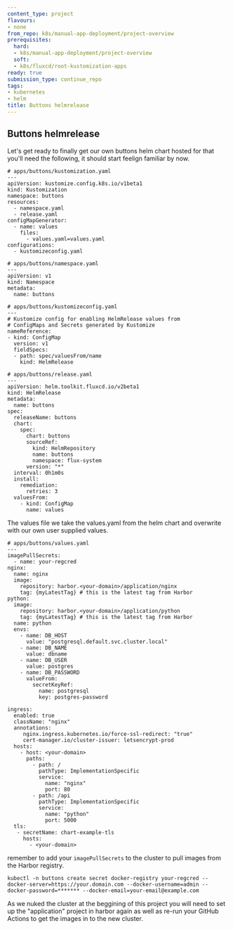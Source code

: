 ```yaml
---
content_type: project
flavours:
- none
from_repo: k8s/manual-app-deployment/project-overview
prerequisites:
  hard:
  - k8s/manual-app-deployment/project-overview
  soft:
  - k8s/fluxcd/root-kustomization-apps
ready: true
submission_type: continue_repo
tags:
- kubernetes
- helm
title: Buttons helmrelease
---
```


## Buttons helmrelease

Let's get ready to finally get our own buttons helm chart hosted for that you'll need the following, it should start feelign familiar by now.

```
# apps/buttons/kustomization.yaml
---
apiVersion: kustomize.config.k8s.io/v1beta1
kind: Kustomization
namespace: buttons
resources:
  - namespace.yaml
  - release.yaml
configMapGenerator:
  - name: values
    files:
      - values.yaml=values.yaml
configurations:
  - kustomizeconfig.yaml
```

```
# apps/buttons/namespace.yaml
---
apiVersion: v1
kind: Namespace
metadata:
  name: buttons
```

```
# apps/buttons/kustomizeconfig.yaml
---
# Kustomize config for enabling HelmRelease values from
# ConfigMaps and Secrets generated by Kustomize
nameReference:
- kind: ConfigMap
  version: v1
  fieldSpecs:
  - path: spec/valuesFrom/name
    kind: HelmRelease
```

```
# apps/buttons/release.yaml
---
apiVersion: helm.toolkit.fluxcd.io/v2beta1
kind: HelmRelease
metadata:
  name: buttons
spec:
  releaseName: buttons
  chart:
    spec:
      chart: buttons
      sourceRef:
        kind: HelmRepository
        name: buttons
        namespace: flux-system
      version: "*"
  interval: 0h1m0s
  install:
    remediation:
      retries: 3
  valuesFrom:
    - kind: ConfigMap
      name: values
```

The values file we take the values.yaml from the helm chart and overwrite with our own user supplied values.

```
# apps/buttons/values.yaml
---
imagePullSecrets:
  - name: your-regcred
nginx:
  name: nginx
  image:
    repository: harbor.<your-domain>/application/nginx
    tag: {myLatestTag} # this is the latest tag from Harbor
python:
  image:
    repository: harbor.<your-domain>/application/python
    tag: {myLatestTag} # this is the latest tag from Harbor
  name: python
  envs:
    - name: DB_HOST
      value: "postgresql.default.svc.cluster.local" 
    - name: DB_NAME
      value: dbname
    - name: DB_USER
      value: postgres
    - name: DB_PASSWORD
      valueFrom:
        secretKeyRef:
          name: postgresql
          key: postgres-password

ingress:
  enabled: true
  className: "nginx"
  annotations: 
     nginx.ingress.kubernetes.io/force-ssl-redirect: "true"
     cert-manager.io/cluster-issuer: letsencrypt-prod
  hosts:
    - host: <your-domain>
      paths:
        - path: /
          pathType: ImplementationSpecific
          service:
            name: "nginx"
            port: 80
        - path: /api
          pathType: ImplementationSpecific
          service:
            name: "python"
            port: 5000
  tls: 
   - secretName: chart-example-tls
     hosts:
       - <your-domain>
```

remember to add your `imagePullSecrets` to the cluster to pull images from the Harbor registry.

```
kubectl -n buttons create secret docker-registry your-regcred --docker-server=https://your.domain.com --docker-username=admin --docker-password=******* --docker-email=your-email@example.com
```

As we nuked the cluster at the beggining of this project you will need to set up the "application" project in harbor again as well as re-run your GitHub Actions to get the images in to the new cluster.

